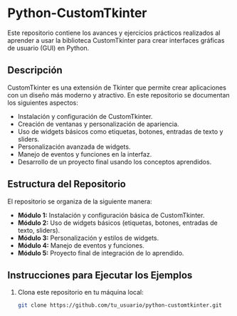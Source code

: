 # Python-CustomTkinter
Este repositorio contiene los avances y ejercicios prácticos realizados al aprender a usar la biblioteca CustomTkinter para crear interfaces gráficas de usuario (GUI) en Python.

## Descripción

CustomTkinter es una extensión de Tkinter que permite crear aplicaciones con un diseño más moderno y atractivo. En este repositorio se documentan los siguientes aspectos:

- Instalación y configuración de CustomTkinter.
- Creación de ventanas y personalización de apariencia.
- Uso de widgets básicos como etiquetas, botones, entradas de texto y sliders.
- Personalización avanzada de widgets.
- Manejo de eventos y funciones en la interfaz.
- Desarrollo de un proyecto final usando los conceptos aprendidos.

## Estructura del Repositorio

El repositorio se organiza de la siguiente manera:

- **Módulo 1:** Instalación y configuración básica de CustomTkinter.
- **Módulo 2:** Uso de widgets básicos (etiquetas, botones, entradas de texto, sliders).
- **Módulo 3:** Personalización y estilos de widgets.
- **Módulo 4:** Manejo de eventos y funciones.
- **Módulo 5:** Proyecto final de integración de lo aprendido.

## Instrucciones para Ejecutar los Ejemplos

1. Clona este repositorio en tu máquina local:
   ```bash
   git clone https://github.com/tu_usuario/python-customtkinter.git
